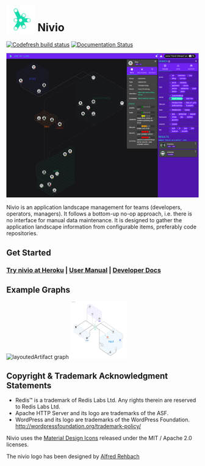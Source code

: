 # <img src="https://raw.githubusercontent.com/dedica-team/nivio/develop/src/main/resources/static/icons/svg/nivio.svg" width="75" height="75" alt="Logo" style="vertical-align: bottom" /> Nivio

[![Codefresh build status]( https://g.codefresh.io/api/badges/pipeline/bonndan_marketplace/bonndan%2Fnivio%2Fnivio?branch=master&key=eyJhbGciOiJIUzI1NiJ9.NWJlYTgxZWRhNzdkMDhhODRjODYxZmU2.88EHYpdcpUKruW-DV6OcNQJxl90u4b7dlUCsHlYSlww&type=cf-1)]( https://g.codefresh.io/pipelines/nivio/builds?repoOwner=bonndan&repoName=nivio&serviceName=bonndan%2Fnivio&filter=trigger:build~Build;branch:master;pipeline:5bea8282f75e1713cc9ed5ad~nivio)
[![Documentation Status](https://readthedocs.org/projects/nivio/badge/?version=master)](https://nivio.readthedocs.io/en/master/?badge=master)


 ![layoutedArtifact graph](https://raw.githubusercontent.com/dedica-team/nivio/develop/docs/gui.png)
 
Nivio is an application landscape management for teams (developers, operators, managers). It follows a bottom-up no-op 
approach, i.e. there is no interface for manual data maintenance. It is designed to gather the application landscape
information from configurable items, preferably code repositories.

## Get Started

### [Try nivio at Heroku](https://nivio-demo.herokuapp.com/) |  [User Manual](https://nivio.readthedocs.io/en/latest) | [Developer Docs](development.md)


## Example Graphs

<img src="https://raw.githubusercontent.com/dedica-team/nivio/develop/docs/graph.png" width="200" height="150" alt="layoutedArtifact graph"/>

<img src="https://raw.githubusercontent.com/dedica-team/nivio/develop/docs/inout.png" width="150" height="150" alt="layoutedArtifact graph"/>



## Copyright & Trademark Acknowledgment Statements

* Redis™ is a trademark of Redis Labs Ltd. Any rights therein are reserved to Redis Labs Ltd.
* Apache HTTP Server and its logo are trademarks of the ASF.
* WordPress and its logo are trademarks of the WordPress Foundation. http://wordpressfoundation.org/trademark-policy/

Nivio uses the [Material Design Icons](https://materialdesignicons.com/) released under the MIT / Apache 2.0 licenses.

The nivio logo has been designed by [Alfred Rehbach](https://alfredrehbach.de)
